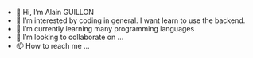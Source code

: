 - 👋 Hi, I’m Alain GUILLON
- 👀 I’m interested by coding in general. I want learn to use the backend.
- 🌱 I’m currently learning many programming languages
- 💞️ I’m looking to collaborate on ...
- 📫 How to reach me ...

<!---
alain-guillon-it/alain-guillon-it is a ✨ special ✨ repository because its `README.md` (this file) appears on your GitHub profile.
You can click the Preview link to take a look at your changes.
--->

